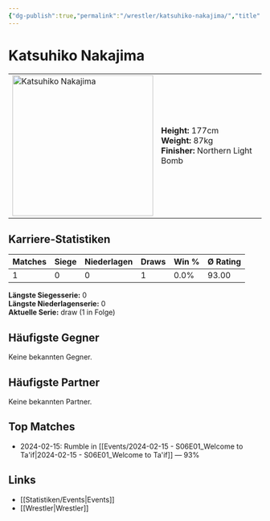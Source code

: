 ```yaml
---
{"dg-publish":true,"permalink":"/wrestler/katsuhiko-nakajima/","title":"Katsuhiko Nakajima","tags":["wrestler"],"noteIcon":""}
---
```



# Katsuhiko Nakajima

<table>
        <tr>
        <td><img src="https://github.com/CptSpaulding1980/choke-slam-wrestling/releases/download/images/Katsuhiko_Nakajima.png" width="280" alt="Katsuhiko Nakajima"></td>
        <td>
        <b>Height:</b> 177cm<br>
        <b>Weight:</b> 87kg<br>
        <b>Finisher:</b> Northern Light Bomb<br>
        </td>
        </tr>
        </table>
        
## Karriere-Statistiken

| Matches | Siege | Niederlagen | Draws | Win % | Ø Rating |
|---------|-------|-------------|-------|-------|-----------|
| 1 | 0 | 0 | 1 | 0.0% | 93.00 |

**Längste Siegesserie:** 0<br>**Längste Niederlagenserie:** 0<br>**Aktuelle Serie:** draw (1 in Folge)


## Häufigste Gegner
Keine bekannten Gegner.

## Häufigste Partner
Keine bekannten Partner.

## Top Matches
- 2024-02-15: Rumble in [[Events/2024-02-15 - S06E01_Welcome to Ta'if\|2024-02-15 - S06E01_Welcome to Ta'if]] — 93%

## Links
- [[Statistiken/Events\|Events]]
- [[Wrestler\|Wrestler]]

